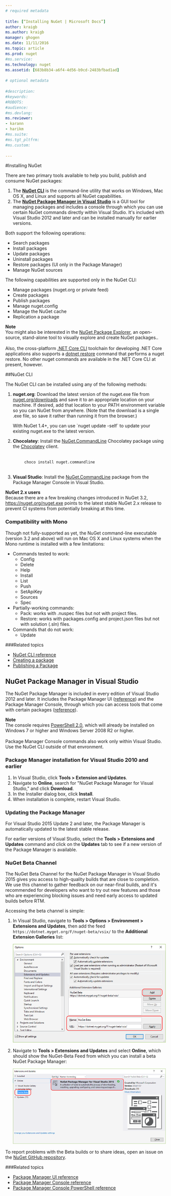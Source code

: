 ```yaml
--- 
# required metadata 
 
title: [“Installing NuGet | Microsoft Docs”] 
author: kraigb 
ms.author: kraigb 
manager: ghogen 
ms.date: 11/11/2016 
ms.topic: article 
ms.prod: nuget 
#ms.service: 
ms.technology: nuget 
ms.assetid: [683b8b34-a6f4-4d56-b9cd-2483bfbad1ad] 
 
# optional metadata 
 
#description: 
#keywords: 
#ROBOTS: 
#audience: 
#ms.devlang: 
ms.reviewer:  
- karann 
- harikm 
#ms.suite:  
#ms.tgt_pltfrm: 
#ms.custom: 
 
---
```

#Installing NuGet

There are two primary tools available to help you build, publish and consume NuGet packages:

1. The [**NuGet CLI**](#nuget-cli) is the command-line utility that works on Windows, Mac OS X, and Linux and supports all NuGet capabilities.
2. The [**NuGet Package Manager  in Visual Studio**](#nuget-package-manager-in-visual-studio) is a GUI tool for managing packages and includes a console through which you can use certain NuGet commands directly within Visual Studio. It's included with Visual Studio 2012 and later and can be installed manually for earlier versions.

Both support the following operations:

- Search packages
- Install packages
- Update packages
- Uninstall packages
- Restore packages (UI only in the Package Manager)
- Manage NuGet sources

The following capabilities are supported only in the NuGet CLI:

- Manage packages (nuget.org or private feed)
- Create packages 
- Publish packages
- Manage nuget.config
- Manage the NuGet cache
- Replication a package

<div class="block-callout-info">
	<strong>Note</strong><br>
	You might also be interested in the <a href="https://github.com/NuGetPackageExplorer/NuGetPackageExplorer">NuGet Package Explorer</a>, an open-source, stand-alone tool to visually explore and create NuGet packages..<br><br>
	Also, the cross-platform <a href="https://docs.microsoft.com/en-us/dotnet/articles/core/tools/index#installation">.NET Core CLI</a> toolchain for developing .NET Core applications also supports a <a href="https://docs.microsoft.com/en-us/dotnet/articles/core/tools/dotnet-restore">dotnet restore</a> command that performs a nuget restore. No other nuget commands are available in the .NET Core CLI at present, however. 
</div>


##NuGet CLI

The NuGet CLI can be installed using any of the following methods:

1. **nuget.org**: Download the latest version of the nuget.exe file from [nuget.org/downloads](https://nuget.org/downloads) and save it to an appropriate location on your machine. If desired, add that location to your PATH environment variable so you can NuGet from anywhere. (Note that the download is a single .exe file, so save it rather than running it from the browser.)

	<div class="block-callout-info">
		With NuGet 1.4+, you can use `nuget update -self` to update your existing nuget.exe to the latest version.	    
	</div>

2. **Chocolatey**: Install the [NuGet.CommandLine](http://chocolatey.org/packages/NuGet.CommandLine) Chocolatey package using the [Chocolatey](http://chocolatey.org) client. 

	<code class="bash hljs">
		choco install nuget.commandline
	</code>
 
3. **Visual Studio**: Install the [NuGet.CommandLine](http://www.nuget.org/packages/NuGet.CommandLine/) package from the Package Manager Console in Visual Studio.

<div class="block-callout-info">
	<strong>NuGet 2.x users</strong><br>
    Because there are a few breaking changes introduced in NuGet 3.2, <a href="https://nuget.org/nuget.exe">https://nuget.org/nuget.exe</a> points to the latest stable NuGet 2.x release to prevent CI systems from potentially breaking at this time.
</div>


### Compatibility with Mono
Though not fully-supported as yet, the NuGet command-line executable (version 3.2 and above) will run on Mac OS X and Linux systems when the Mono runtime is installed with a few limitations:

* Commands tested to work:
	* Config
	* Delete
	* Help
	* Install
	* List
	* Push
	* SetApiKey
	* Sources
	* Spec	
* Partially-working commands:
	* Pack: works with .nuspec files but not with project files.
	* Restore: works with packages.config and project.json files but not with solution (.sln) files.
* Commands that do not work:
	* Update
	

###Related topics
- [NuGet CLI reference ](/tools/nuget.exe-cli-reference)
- [Creating a package](/create-packages/creating-a-package)
- [Publishing a Package](/create-packages/publish-a-package)


## NuGet Package Manager in Visual Studio

The NuGet Package Manager is included in every edition of Visual Studio 2012 and later. It includes the Package Manager UI ([reference](/tools/package-manager-ui)) and the Package Manager Console, through which you can access tools that come with certain packages ([reference](/tools/package-manager-console)).

<div class="block-callout-warning">
	<strong>Note</strong><br>
	The console requires <a href="http://support.microsoft.com/kb/968929">PowerShell 2.0</a>, which will already be installed on Windows 7 or higher and Windows Server 2008 R2 or higher.<br><br>
    Package Manager Console commands also work only within  Visual Studio. Use the NuGet CLI outside of that envronment.
</div>

### Package Manager installation for Visual Studio 2010 and earlier

1. In Visual Studio, click **Tools > Extension and Updates**.
2. Navigate to **Online**, search for "NuGet Package Manager for Visual Studio," and click **Download**.
3. In the Installer dialog box, click **Install**.
4. When installation is complete, restart Visual Studio.

### Updating the Package Manager

For Visual Studio 2015 Update 2 and later, the Package Manager is automatically updated to the latest stable release.

For earlier versions of Visual Studio, select the **Tools > Extensions and Updates** command and click on the **Updates** tab to see if a new version of the Package Manager is available.  

### NuGet Beta Channel

The NuGet Beta Channel for the NuGet Package Manager in Visual Studio 2015 gives you access to high-quality builds that are close to completion. We use this channel to gather feedback on our near-final builds, and it's recommended for developers who want to try out new features and those who are experiencing blocking issues and need early access to updated builds before RTM. 

Accessing the beta channel is simple:

1. In Visual Studio, navigate to **Tools > Options > Environment > Extensions and Updates**, then add the feed `https://dotnet.myget.org/F/nuget-beta/vsix/` to the **Additional Extension Galleries** list:

	![Adding the NuGet beta channel feed to Visual Studio](media/BetaChannel-ToolsSettings.png)

2. Navigate to **Tools > Extensions and Updates** and select **Online**, which should show the NuGet-Beta Feed from which you can install a beta NuGet Package Manager:

	![Checking NuGet beta channel updates](media/BetaChannel-ExtensionUpdate.png)

To report problems with the Beta builds or to share ideas, open an issue on the [NuGet GitHub repository](https://github.com/Nuget/Home).

###Related topics

- [Package Manager UI reference](/tools/package-manager-ui)
- [Package Manager Console reference](/tools/package-manager-console)
- [Package Manager Console PowerShell reference](/tools/powershell-reference)


